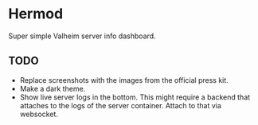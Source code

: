 # Hermod
Super simple Valheim server info dashboard. 

## TODO 
- Replace screenshots with the images from the official press kit.
- Make a dark theme.
- Show live server logs in the bottom. This might require a backend that attaches to the logs of the server container. Attach to that via websocket.
